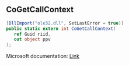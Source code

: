 ## CoGetCallContext

```csharp
[DllImport("ole32.dll", SetLastError = true)]
public static extern int CoGetCallContext(
   ref Guid riid,
   out object ppv
);
```

Microsoft documentation: [Link](https://docs.microsoft.com/en-us/windows/win32/api/combaseapi/nf-combaseapi-cogetcallcontext)
